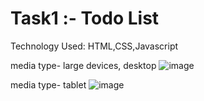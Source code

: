 # Task1 :- Todo List
Technology Used: HTML,CSS,Javascript

media type- large devices, desktop
![image](https://github.com/user-attachments/assets/5cdead09-5253-471c-a015-54108273d0cb)

media type- tablet
![image](https://github.com/user-attachments/assets/bcf8c265-38e0-459e-9369-ec3da8191d5b)

